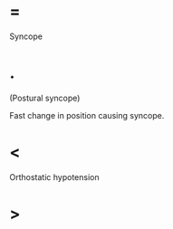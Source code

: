 # =

Syncope

# .

(Postural syncope)

Fast change in position causing syncope.

# <

Orthostatic hypotension

# >
